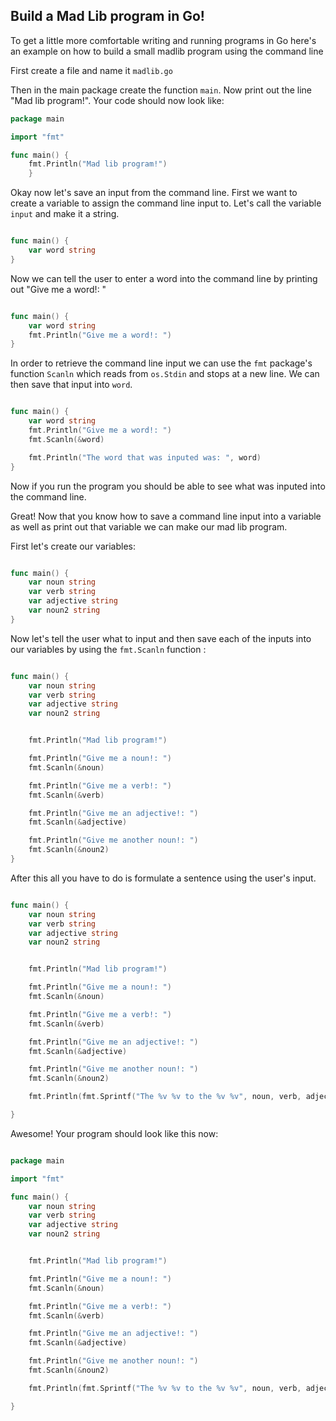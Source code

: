 ## Build a Mad Lib program in Go!


To get a little more comfortable writing and running programs in Go here's an example on how to build a small madlib program using the command line

First create a file and name it `madlib.go` 

Then in the main package create the function `main`. Now print out the line "Mad lib program!". Your code should now look like:

```go
package main

import "fmt"

func main() {
	fmt.Println("Mad lib program!")
	}
```

Okay now let's save an input from the command line. First we want to create a variable to assign the command line input to. Let's call the variable `input` and make it a string.

```go

func main() {
	var word string	
}

```
Now we can tell the user to enter a word into the command line by printing out "Give me a word!: "

```go

func main() {
	var word string	
	fmt.Println("Give me a word!: ")
}

```

In order to retrieve the command line input we can use the `fmt` package's function `Scanln` which reads from `os.Stdin` and stops at a new line. We can then save that input into `word`.

```go

func main() {
	var word string	
	fmt.Println("Give me a word!: ")
	fmt.Scanln(&word)

	fmt.Println("The word that was inputed was: ", word)
}

```

Now if you run the program you should be able to see what was inputed into the command line.

Great! Now that you know how to save a command line input into a variable as well as print out that variable we can make our mad lib program.

First let's create our variables:

```go

func main() {
	var noun string
	var verb string
	var adjective string
	var noun2 string
}

```

Now let's tell the user what to input and then save each of the inputs into our variables by using the `fmt.Scanln` function :

```go

func main() {
	var noun string
	var verb string
	var adjective string
	var noun2 string


	fmt.Println("Mad lib program!")

	fmt.Println("Give me a noun!: ")
	fmt.Scanln(&noun)

	fmt.Println("Give me a verb!: ")
	fmt.Scanln(&verb)

	fmt.Println("Give me an adjective!: ")
	fmt.Scanln(&adjective)

	fmt.Println("Give me another noun!: ")
	fmt.Scanln(&noun2)
}

```

After this all you have to do is formulate a sentence using the user's input.

```go

func main() {
	var noun string
	var verb string
	var adjective string
	var noun2 string


	fmt.Println("Mad lib program!")

	fmt.Println("Give me a noun!: ")
	fmt.Scanln(&noun)

	fmt.Println("Give me a verb!: ")
	fmt.Scanln(&verb)

	fmt.Println("Give me an adjective!: ")
	fmt.Scanln(&adjective)

	fmt.Println("Give me another noun!: ")
	fmt.Scanln(&noun2)

	fmt.Println(fmt.Sprintf("The %v %v to the %v %v", noun, verb, adjective, noun2))

}

```

Awesome! Your program should look like this now:

```go

package main

import "fmt"

func main() {
	var noun string
	var verb string
	var adjective string
	var noun2 string


	fmt.Println("Mad lib program!")

	fmt.Println("Give me a noun!: ")
	fmt.Scanln(&noun)

	fmt.Println("Give me a verb!: ")
	fmt.Scanln(&verb)

	fmt.Println("Give me an adjective!: ")
	fmt.Scanln(&adjective)

	fmt.Println("Give me another noun!: ")
	fmt.Scanln(&noun2)

	fmt.Println(fmt.Sprintf("The %v %v to the %v %v", noun, verb, adjective, noun2))

}

```
